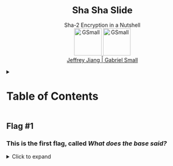 <p align="center">
<font size="5">
  <h3 align="center" >Sha Sha Slide</h3>
</font>  
  <p align="center">
    Sha-2 Encryption in a Nutshell
    <br>
    <a href="https://tryhackme.com/p/GSmall">
    <img src="https://i.imgur.com/dODfC6z.gif"  alt="GSmall" width=72 height=72>
    <a href="https://tryhackme.com/p/GSmall">
    <img src="https://tryhackme-images.s3.amazonaws.com/user-avatars/c31ea6bfbcc1fa28101976dced850e48.png"  alt="GSmall" width=72 height=72>
    <br>
 Jeffrey Jiang | Gabriel Small
    </a>
  </p>
</p>

<details>

<summary > <h1>  Table of Contents </h1> </summary>

>- [Flag #1](#flag-1)
>- [Flag #2](#flag-2)
>- [Flag #3](#flag-3)
>- [Flag #4](#flag-4)
>- [Flag #5](#flag-5)
>- [Flag #6](#flag-6)
>- [Flag #7](#flag-7)
>- [Flag #8](#flag-8)
>- [Flag #9](#flag-9)
>- [Flag #10](#flag-10)
>- [Flag #11](#flag-11)
>- [Flag #12](#flag-12)
>- [Flag #13](#flag-13)
>- [Flag #14](#flag-14)
>- [Flag #15](#flag-15)
>- [Flag #16](#flag-16)
>- [Flag #17](#flag-17)
>- [Flag #18](#flag-18)
>- [Flag #19](#flag-19)
>- [Flag #20](#flag-20)
>- [Flag #21](#flag-21)
>
</details>

## Flag #1

### This is the first flag, called ***What does the base said?***

<details>
<summary>Click to expand</summary>
